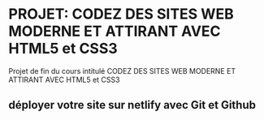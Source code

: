 # PROJET: CODEZ DES SITES WEB MODERNE ET ATTIRANT AVEC HTML5 et CSS3
Projet de fin du cours intitulé CODEZ DES SITES WEB MODERNE ET ATTIRANT AVEC HTML5 et CSS3
## déployer votre site sur netlify avec Git et Github
